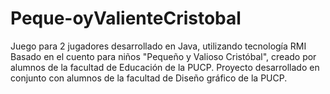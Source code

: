 ﻿# Peque-oyValienteCristobal
Juego para 2 jugadores desarrollado en Java, utilizando tecnología RMI
Basado en el cuento para niños "Pequeño y Valioso Cristóbal", creado por alumnos de la facultad de Educación de la PUCP.
Proyecto desarrollado en conjunto con alumnos de la facultad de Diseño gráfico de la PUCP.